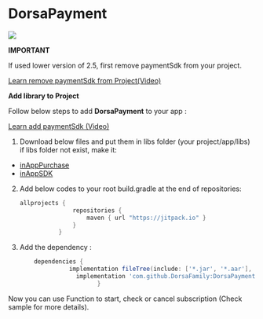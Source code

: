 
# DorsaPayment   

[![](https://jitpack.io/v/DorsaFamily/DorsaPayment.svg)](https://jitpack.io/#DorsaFamily/DorsaPayment)

**IMPORTANT**

If used lower version of 2.5, first remove paymentSdk from your project.

[Learn remove paymentSdk from Project(Video)](http://2rsa.ir/sdk/Remove-old-library.mp4)

**Add library to Project**

Follow below steps to add **DorsaPayment** to your app :

[Learn add paymentSdk (Video)](http://2rsa.ir/sdk/Add-library.mp4)

  1. Download below files and put them in libs folder (your project/app/libs) if libs folder not exist, make it:
   - [inAppPurchase](http://2rsa.ir/sdk/inAppPurchase.aar)
   - [inAppSDK](http://2rsa.ir/sdk/inAppSDK.aar)

  2. Add below codes to your root build.gradle at the end of repositories:
     ```gradle
     allprojects {
                    repositories {
                        maven { url "https://jitpack.io" }
                    }
                }
     ```
  3. Add the dependency :
      ```gradle
          dependencies {
			        implementation fileTree(include: ['*.jar', '*.aar'], dir: 'libs')
                      implementation 'com.github.DorsaFamily:DorsaPayment:3.2.8'
                            }
      ```

Now you can use Function to start, check or cancel subscription (Check sample for more details).                     
